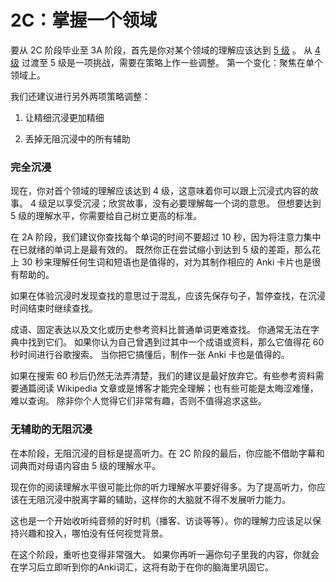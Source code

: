 # 2C：掌握一个领域

要从 2C 阶段毕业至 3A 阶段，首先是你对某个领域的理解应该达到 [5 级](https://refold.la/simplified/stage-2/a/measure-comprehension#Level-5-Comfortable) 。 从 [4 级](https://refold.la/simplified/stage-2/a/measure-comprehension#Level-4-Story) 过渡至 5 级是一项挑战，需要在策略上作一些调整。 第一个变化：聚焦在单个领域上。

我们还建议进行另外两项策略调整：

1. 让精细沉浸更加精细

2. 丢掉无阻沉浸中的所有辅助

### 完全沉浸

现在，你对首个领域的理解应该达到 4 级，这意味着你可以跟上沉浸式内容的故事。 4 级足以享受沉浸；欣赏故事，没有必要理解每一个词的意思。 但想要达到 5 级的理解水平，你需要给自己树立更高的标准。

在 2A 阶段，我们建议你查找每个单词的时间不要超过 10 秒，因为将注意力集中在已就绪的单词上是最有效的。 既然你正在尝试缩小到达到 5 级的差距，那么花上 30 秒来理解任何生词和短语也是值得的，对为其制作相应的 Anki 卡片也是很有帮助的。

如果在体验沉浸时发现查找的意思过于混乱，应该先保存句子，暂停查找，在沉浸时间结束时继续查找。

成语、固定表达以及文化或历史参考资料比普通单词更难查找。 你通常无法在字典中找到它们。 如果你认为自己曾遇到过其中一个成语或资料，那么它值得花 60 秒时间进行谷歌搜索。 当你把它搞懂后，制作一张 Anki 卡也是值得的。

如果在搜索 60 秒后仍然无法弄清楚，我们的建议是最好放弃它。有些参考资料需要通篇阅读 Wikipedia 文章或是博客才能完全理解；也有些可能是太晦涩难懂，难以查询。 除非你个人觉得它们非常有趣，否则不值得追求这些。

### 无辅助的无阻沉浸

在本阶段，无阻沉浸的目标是提高听力。在 2C 阶段的最后，你应能不借助字幕和词典而对母语内容由 5 级的理解水平。

现在你的阅读理解水平很可能比你的听力理解水平要好得多。为了提高听力，你应该在无阻沉浸中脱离字幕的辅助，这样你的大脑就不得不发展听力能力。

这也是一个开始收听纯音频的好时机（播客、访谈等等）。你的理解力应该足以保持兴趣和投入，哪怕没有任何视觉背景。

在这个阶段，重听也变得非常强大。 如果你再听一遍你句子里我的内容，你就会在学习后立即听到你的Anki词汇，这将有助于在你的脑海里巩固它。
